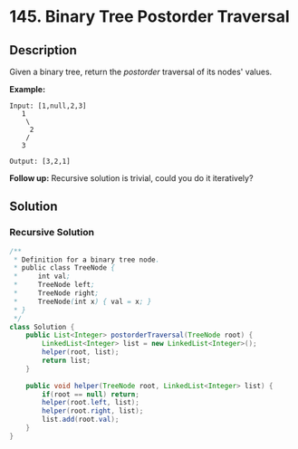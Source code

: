 # 145. Binary Tree Postorder Traversal

##  Description

Given a binary tree, return the *postorder* traversal of its nodes' values.

**Example:**

```
Input: [1,null,2,3]
   1
    \
     2
    /
   3

Output: [3,2,1]
```

**Follow up:** Recursive solution is trivial, could you do it iteratively?

 

## Solution

### Recursive Solution

```java
/**
 * Definition for a binary tree node.
 * public class TreeNode {
 *     int val;
 *     TreeNode left;
 *     TreeNode right;
 *     TreeNode(int x) { val = x; }
 * }
 */
class Solution {
    public List<Integer> postorderTraversal(TreeNode root) {
        LinkedList<Integer> list = new LinkedList<Integer>();
        helper(root, list);
        return list;
    }
    
    public void helper(TreeNode root, LinkedList<Integer> list) {
        if(root == null) return;
        helper(root.left, list);
        helper(root.right, list);
        list.add(root.val);
    }
}
```

